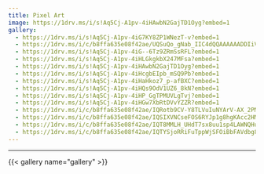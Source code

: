 ```yaml
---
title: Pixel Art
image: https://1drv.ms/i/s!Aq5Cj-A1pv-4iHAwbN2GajTD1Oyg?embed=1
gallery:
  - https://1drv.ms/i/s!Aq5Cj-A1pv-4iG7KY8ZP1WNezT-v?embed=1
  - https://1drv.ms/i/c/b8ffa635e08f42ae/UQSuQo_gNab_IIC4dQQAAAAAADDIiVtYiqaj85k?width=256
  - https://1drv.ms/i/s!Aq5Cj-A1pv-4iG--6Tz9ZRmSsRFL?embed=1
  - https://1drv.ms/i/s!Aq5Cj-A1pv-4iHLGkgkbX247MFsa?embed=1
  - https://1drv.ms/i/s!Aq5Cj-A1pv-4iHAwbN2GajTD1Oyg?embed=1
  - https://1drv.ms/i/s!Aq5Cj-A1pv-4iHcgbEIpb_mSQ9Pb?embed=1
  - https://1drv.ms/i/s!Aq5Cj-A1pv-4iHaHkoz7_p-afBXC?embed=1
  - https://1drv.ms/i/s!Aq5Cj-A1pv-4iHQs9OdV1UZ6_8kN?embed=1
  - https://1drv.ms/i/s!Aq5Cj-A1pv-4iHP_GgTPMUVLgTvj?embed=1
  - https://1drv.ms/i/s!Aq5Cj-A1pv-4iHGw7XbRtDVvYZZR?embed=1
  - https://1drv.ms/i/c/b8ffa635e08f42ae/IQRotb9CV-Y8TLVuIuNYArV-AX_2PM3WzjsKHqCxvw4zISY
  - https://1drv.ms/i/c/b8ffa635e08f42ae/IQSIXVNCseFOS6RYJp1g8hgKAcc2HMOexrW9z4mhkV0sV60
  - https://1drv.ms/i/c/b8ffa635e08f42ae/IQT8MMLH_UHdT7sx8uu1sp4LAWNQHu5-bZDZRGpRJTXNHzI
  - https://1drv.ms/i/c/b8ffa635e08f42ae/IQTYSjoRRiFuTppWjSFOiBbFAVdbg80P5oKxvnw2SqJxKuA
---
```

<!--more-->
---
{{< gallery name="gallery" >}}